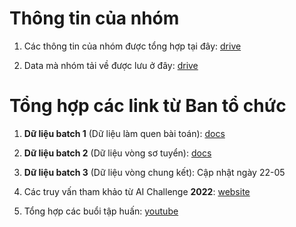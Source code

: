 # Thông tin của nhóm

1. Các thông tin của nhóm được tổng hợp tại đây: [drive](https://drive.google.com/drive/folders/1p8rdQxpfZSNK-ZMtWNfUTB-2FWZw_gGK?usp=drive_link)

2. Data mà nhóm tải về được lưu ở đây: [drive](https://drive.google.com/drive/folders/1zY33bcTO86OwQRwXg4pdIn4XtsqIr_e2?fbclid=IwAR0jX-uWJbePOmd3sIlEGXWoIvTSeC5Q03nNLTVmzatEMfZ-GxqHR4L6YXQ)

# Tổng hợp các link từ Ban tổ chức

1. **Dữ liệu batch 1** (Dữ liệu làm quen bài toán): [docs](https://docs.google.com/spreadsheets/d/1nnfmpsIB2Cm0jatlN10WjwwZvEIvQxctf8_8YKQfXi4/edit#gid=0) 

2. **Dữ liệu batch 2** (Dữ liệu vòng sơ tuyển): [docs](https://docs.google.com/spreadsheets/d/1nnfmpsIB2Cm0jatlN10WjwwZvEIvQxctf8_8YKQfXi4/edit#gid=246172816)

3. **Dữ liệu batch 3** (Dữ liệu vòng chung kết): Cập nhật ngày 22-05

4. Các truy vấn tham khảo từ AI Challenge **2022**: [website](http://aic-query.ledo.io.vn/aic22-final/)

5. Tổng hợp các buổi tập huấn: [youtube](https://www.youtube.com/playlist?list=PLFrCvCTyCurMvyhd-plLpViA_jLnaAmJv)

